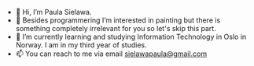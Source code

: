 - 👋 Hi, I’m Paula Sielawa. 
- 👀 Besides programmering I’m interested in painting but there is something completely irrelevant for you so let's skip this part. 
- 🌱 I’m currently learning and studying Information Technology in Oslo in Norway. I am in my third year of studies. 
- 📫 You can reach to me via email sielawapaula@gmail.com  

<!---
paulasielawa/paulasielawa is a ✨ special ✨ repository because its `README.md` (this file) appears on your GitHub profile.
You can click the Preview link to take a look at your changes.
--->
